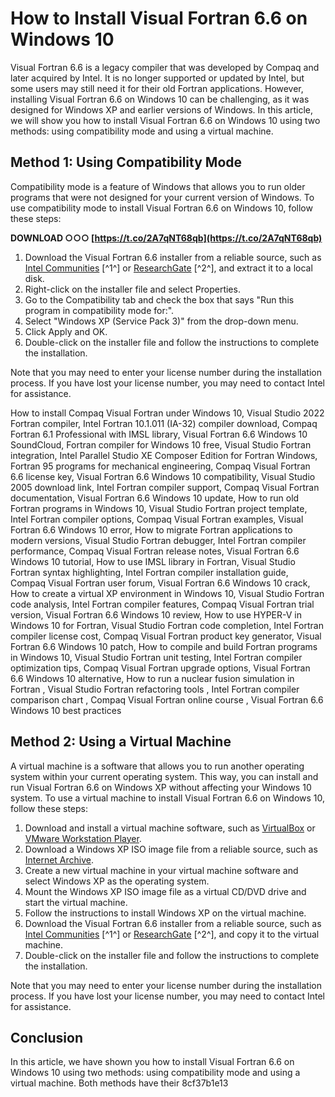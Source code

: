 # How to Install Visual Fortran 6.6 on Windows 10
 
Visual Fortran 6.6 is a legacy compiler that was developed by Compaq and later acquired by Intel. It is no longer supported or updated by Intel, but some users may still need it for their old Fortran applications. However, installing Visual Fortran 6.6 on Windows 10 can be challenging, as it was designed for Windows XP and earlier versions of Windows. In this article, we will show you how to install Visual Fortran 6.6 on Windows 10 using two methods: using compatibility mode and using a virtual machine.
 
## Method 1: Using Compatibility Mode
 
Compatibility mode is a feature of Windows that allows you to run older programs that were not designed for your current version of Windows. To use compatibility mode to install Visual Fortran 6.6 on Windows 10, follow these steps:
 
**DOWNLOAD ○○○ [https://t.co/2A7qNT68qb](https://t.co/2A7qNT68qb)**


 
1. Download the Visual Fortran 6.6 installer from a reliable source, such as [Intel Communities](https://community.intel.com/t5/Intel-Fortran-Compiler/download-compaq-visual-fortran-6-6/m-p/978081) [^1^] or [ResearchGate](https://www.researchgate.net/post/Compaq_Visual_Fortran_Version_6_for_Windows) [^2^], and extract it to a local disk.
2. Right-click on the installer file and select Properties.
3. Go to the Compatibility tab and check the box that says "Run this program in compatibility mode for:".
4. Select "Windows XP (Service Pack 3)" from the drop-down menu.
5. Click Apply and OK.
6. Double-click on the installer file and follow the instructions to complete the installation.

Note that you may need to enter your license number during the installation process. If you have lost your license number, you may need to contact Intel for assistance.
 
How to install Compaq Visual Fortran under Windows 10,  Visual Studio 2022 Fortran compiler,  Intel Fortran 10.1.011 (IA-32) compiler download,  Compaq Fortran 6.1 Professional with IMSL library,  Visual Fortran 6.6 Windows 10 SoundCloud,  Fortran compiler for Windows 10 free,  Visual Studio Fortran integration,  Intel Parallel Studio XE Composer Edition for Fortran Windows,  Fortran 95 programs for mechanical engineering,  Compaq Visual Fortran 6.6 license key,  Visual Fortran 6.6 Windows 10 compatibility,  Visual Studio 2005 download link,  Intel Fortran compiler support,  Compaq Visual Fortran documentation,  Visual Fortran 6.6 Windows 10 update,  How to run old Fortran programs in Windows 10,  Visual Studio Fortran project template,  Intel Fortran compiler options,  Compaq Visual Fortran examples,  Visual Fortran 6.6 Windows 10 error,  How to migrate Fortran applications to modern versions,  Visual Studio Fortran debugger,  Intel Fortran compiler performance,  Compaq Visual Fortran release notes,  Visual Fortran 6.6 Windows 10 tutorial,  How to use IMSL library in Fortran,  Visual Studio Fortran syntax highlighting,  Intel Fortran compiler installation guide,  Compaq Visual Fortran user forum,  Visual Fortran 6.6 Windows 10 crack,  How to create a virtual XP environment in Windows 10,  Visual Studio Fortran code analysis,  Intel Fortran compiler features,  Compaq Visual Fortran trial version,  Visual Fortran 6.6 Windows 10 review,  How to use HYPER-V in Windows 10 for Fortran,  Visual Studio Fortran code completion,  Intel Fortran compiler license cost,  Compaq Visual Fortran product key generator,  Visual Fortran 6.6 Windows 10 patch,  How to compile and build Fortran programs in Windows 10,  Visual Studio Fortran unit testing,  Intel Fortran compiler optimization tips,  Compaq Visual Fortran upgrade options,  Visual Fortran 6.6 Windows 10 alternative,  How to run a nuclear fusion simulation in Fortran ,  Visual Studio Fortran refactoring tools ,  Intel Fortran compiler comparison chart ,  Compaq Visual Fortran online course ,  Visual Fortran 6.6 Windows 10 best practices
 
## Method 2: Using a Virtual Machine
 
A virtual machine is a software that allows you to run another operating system within your current operating system. This way, you can install and run Visual Fortran 6.6 on Windows XP without affecting your Windows 10 system. To use a virtual machine to install Visual Fortran 6.6 on Windows 10, follow these steps:

1. Download and install a virtual machine software, such as [VirtualBox](https://www.virtualbox.org/) or [VMware Workstation Player](https://www.vmware.com/products/workstation-player.html).
2. Download a Windows XP ISO image file from a reliable source, such as [Internet Archive](https://archive.org/details/WinXPProSP3x86).
3. Create a new virtual machine in your virtual machine software and select Windows XP as the operating system.
4. Mount the Windows XP ISO image file as a virtual CD/DVD drive and start the virtual machine.
5. Follow the instructions to install Windows XP on the virtual machine.
6. Download the Visual Fortran 6.6 installer from a reliable source, such as [Intel Communities](https://community.intel.com/t5/Intel-Fortran-Compiler/download-compaq-visual-fortran-6-6/m-p/978081) [^1^] or [ResearchGate](https://www.researchgate.net/post/Compaq_Visual_Fortran_Version_6_for_Windows) [^2^], and copy it to the virtual machine.
7. Double-click on the installer file and follow the instructions to complete the installation.

Note that you may need to enter your license number during the installation process. If you have lost your license number, you may need to contact Intel for assistance.
 
## Conclusion
 
In this article, we have shown you how to install Visual Fortran 6.6 on Windows 10 using two methods: using compatibility mode and using a virtual machine. Both methods have their
 8cf37b1e13
 
